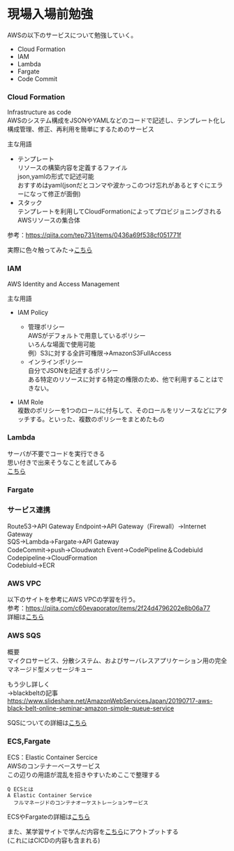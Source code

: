 # 現場入場前勉強  

AWSの以下のサービスについて勉強していく。  
- Cloud Formation  
- IAM  
- Lambda  
- Fargate  
- Code Commit  

### Cloud Formation  

Infrastructure as code  
AWSのシステム構成をJSONやYAMLなどのコードで記述し、テンプレート化し  
構成管理、修正、再利用を簡単にするためのサービス  

主な用語  
- テンプレート  
  リソースの構築内容を定義するファイル  
  json,yamlの形式で記述可能  
  おすすめはyaml(jsonだとコンマや波かっこのつけ忘れがあるとすぐにエラーになって修正が面倒)  
- スタック  
  テンプレートを利用してCloudFormationによってプロビジョニングされるAWSリソースの集合体  

参考：https://qiita.com/tep731/items/0436a69f538cf051771f  

実際に色々触ってみた→[こちら](./Cloud%20Formation/readme.md)  


### IAM  

AWS Identity and Access Management  

主な用語  
- IAM Policy  
  - 管理ポリシー  
    AWSがデフォルトで用意しているポリシー  
    いろんな場面で使用可能  
    例）S3に対する全許可権限→AmazonS3FullAccess  
  - インラインポリシー  
    自分でJSONを記述するポリシー  
    ある特定のリソースに対する特定の権限のため、他で利用することはできない。  

- IAM Role  
  複数のポリシーを1つのロールに付与して、そのロールをリソースなどにアタッチする。といった、複数のポリシーをまとめたもの  

### Lambda  

サーバが不要でコードを実行できる  
思い付きで出来そうなことを試してみる  
[こちら](./Lambda/readme.md)  

### Fargate  

### サービス連携  
Route53→API Gateway Endpoint→API Gateway（Firewall）→Internet Gateway  
SQS→Lambda→Fargate→API Gateway  
CodeCommit→push→Cloudwatch Event→CodePipeline＆Codebiuld  
  Codepipeline→CloudFormation  
  Codebiuld→ECR  

### AWS VPC  
以下のサイトを参考にAWS VPCの学習を行う。  
参考：https://qiita.com/c60evaporator/items/2f24d4796202e8b06a77  
詳細は[こちら](./VPC/readme.md)  


### AWS SQS  

概要  
マイクロサービス、分散システム、およびサーバレスアプリケーション用の完全マネージド型メッセージキュー  

もう少し詳しく  
→blackbeltの記事 https://www.slideshare.net/AmazonWebServicesJapan/20190717-aws-black-belt-online-seminar-amazon-simple-queue-service  

SQSについての詳細は[こちら](./SQS/readme.md)  


### ECS,Fargate  

ECS：Elastic Container Sercice  
AWSのコンテナーベースサービス  
この辺りの用語が混乱を招きやすいためここで整理する  

```
Q ECSとは
A Elastic Container Service
  フルマネージドのコンテナオーケストレーションサービス
```

ECSやFargateの詳細は[こちら](./ECS,Fargate/readme.md)  

また、某学習サイトで学んだ内容を[こちら]()にアウトプットする  
(これにはCICDの内容も含まれる)


